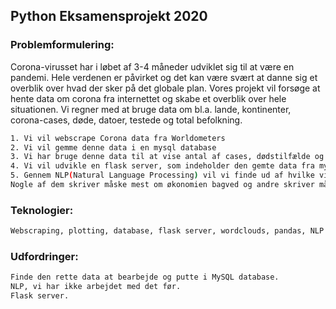## Python Eksamensprojekt 2020


### Problemformulering:
Corona-virusset har i løbet af 3-4 måneder udviklet sig til at være en pandemi. Hele verdenen er påvirket og det kan være svært at danne sig et overblik over hvad der sker på det globale plan. Vores projekt vil forsøge at hente data om corona fra internettet og skabe et overblik over hele situationen. Vi regner med at bruge data om bl.a. lande, kontinenter, corona-cases, døde, datoer, testede og total befolkning. 

```bash
1. Vi vil webscrape Corona data fra Worldometers
2. Vi vil gemme denne data i en mysql database
3. Vi har bruge denne data til at vise antal af cases, dødstilfælde og tests grafisk
4. Vi vil udvikle en flask server, som indeholder den gemte data fra mysql databasen.
5. Gennem NLP(Natural Language Processing) vil vi finde ud af hvilke vinkler diverse nyhedssites har brugt for corona. 
Nogle af dem skriver måske mest om økonomien bagved og andre skriver måske mest om dødstal osv.
```

### Teknologier:
```bash
Webscraping, plotting, database, flask server, wordclouds, pandas, NLP imports, re
```

### Udfordringer:
```bash
Finde den rette data at bearbejde og putte i MySQL database.
NLP, vi har ikke arbejdet med det før.
Flask server.
```
